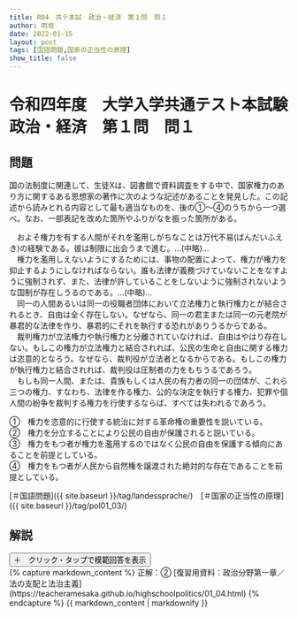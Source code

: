 ```yaml
---
title: R04　共テ本試　政治・経済　第１問　問１
author: 雨坂
date: 2022-01-15
layout: post
tags: [国語問題,国家の正当性の原理]
show_title: false
---
```

  
# 令和四年度　大学入学共通テスト本試験　政治・経済　第１問　問１  
  
## 問題  
国の法制度に関連して、生徒Xは、図書館で資料調査をする中で、国家権力のあり方に関するある思想家の著作に次のような記述があることを発見した。この記述から読みとれる内容として最も適当なものを、後の①～④のうちから一つ選べ。なお、一部表記を改めた箇所やふりがなを振った箇所がある。  
  
　およそ権力を有する人間がそれを濫用しがちなことは万代不易(ばんだいふえき)の経験である。彼は制限に出会うまで進む。…(中略)…  
　権力を濫用しえないようにするためには、事物の配置によって、権力が権力を抑止するようにしなければならない。誰も法律が義務づけていないことをなすように強制されず、また、法律が許していることをしないように強制されないような国制が存在しうるのである。…(中略)…  
　同一の人間あるいは同一の役職者団体において立法権力と執行権力とが結合されるとき、自由は全く存在しない。なぜなら、同一の君主または同一の元老院が暴君的な法律を作り、暴君的にそれを執行する恐れがありうるからである。  
　裁判権力が立法権力や執行権力と分離されていなければ、自由はやはり存在しない。もしこの権力が立法権力と結合されれば、公民の生命と自由に関する権力は恣意的となろう。なぜなら、裁判役が立法者となるからである。もしこの権力が執行権力と結合されれば、裁判役は圧制者の力をもちうるであろう。  
　もしも同一人間、または、貴族もしくは人民の有力者の同一の団体が、これら三つの権力、すなわち、法律を作る権力、公的な決定を執行する権力、犯罪や個人間の紛争を裁判する権力を行使するならば、すべては失われるであろう。  
  
①　権力を恣意的に行使する統治に対する革命権の重要性を説いている。  
②　権力を分立することにより公民の自由が保護されると説いている。  
③　権力をもつ者が権力を濫用するのではなく公民の自由を保護する傾向にあることを前提としている。  
④　権力をもつ者が人民から自然権を譲渡された絶対的な存在であることを前提としている。  
  
[＃国語問題]({{ site.baseurl }}/tag/landessprache/)　[＃国家の正当性の原理]({{ site.baseurl }}/tag/pol01_03/)  
  
## 解説  
<div class="collapsible">
  <button class="collapsible-button">＋　クリック・タップで模範回答を表示</button>
  <div class="collapsible-content">
    {% capture markdown_content %}
正解：②  
[復習用資料：政治分野第一章／法の支配と法治主義](https://teacheramesaka.github.io/highschoolpolitics/01_04.html)  
    {% endcapture %}
    {{ markdown_content | markdownify }}
  </div>
</div>